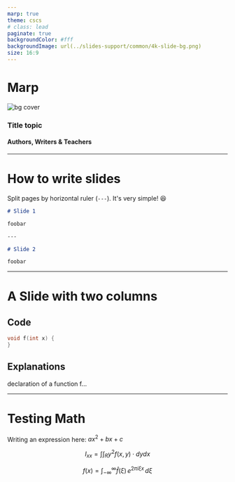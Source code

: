 ```yaml
---
marp: true
theme: cscs
# class: lead
paginate: true
backgroundColor: #fff
backgroundImage: url(../slides-support/common/4k-slide-bg.png)
size: 16:9
---
```


# **Marp**
![bg cover](../slides-support/common/title-bg3.png)
<!-- _paginate: skip  -->
<!-- _class: titlecover -->
<!-- _footer: "" -->

### Title topic

#### Authors, Writers & Teachers

--- 

# How to write slides
Split pages by horizontal ruler (`---`). It's very simple! :satisfied:

```markdown
# Slide 1

foobar

---

# Slide 2

foobar
```

---

# A Slide with two columns

<div class="twocolumns">
<div>

## Code

```c++
void f(int x) {
}
```

</div>
<div>

## Explanations

declaration of a function f...

</div>
</div>

---

# Testing Math

Writing an expression here:  $ax^2+bx+c$

$$ I_{xx}=\int\int_Ry^2f(x,y)\cdot{}dydx $$

$$
f(x) = \int_{-\infty}^\infty
    \hat f(\xi)\,e^{2 \pi i \xi x}
    \,d\xi
$$
